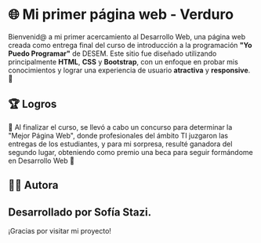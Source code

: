 # 🌐 Mi primer página web - Verduro

Bienvenid@ a mi primer acercamiento al Desarrollo Web, una página web creada como entrega final del curso de introducción a la programación **"Yo Puedo Programar"** de DESEM. Este sitio fue diseñado utilizando principalmente **HTML**, **CSS** y **Bootstrap**, con un enfoque en probar mis conocimientos y lograr una experiencia de usuario **atractiva** y **responsive**. 🚀

## 🏆 Logros
🎉 Al finalizar el curso, se llevó a cabo un concurso para determinar la "Mejor Página Web", donde profesionales del ámbito TI juzgaron las entregas de los estudiantes, y para mi sorpresa, resulté ganadora del segundo lugar, obteniendo como premio una beca para seguir formándome en Desarrollo Web 🎉

## 👨‍💻 Autora
Desarrollado por **Sofía Stazi**.
---
¡Gracias por visitar mi proyecto!
